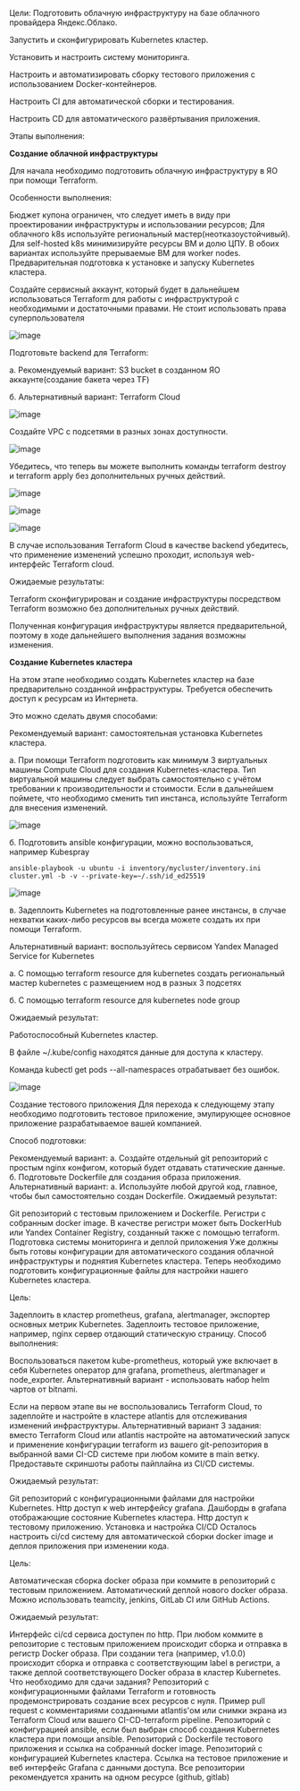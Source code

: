 Цели:
Подготовить облачную инфраструктуру на базе облачного провайдера Яндекс.Облако.

Запустить и сконфигурировать Kubernetes кластер.

Установить и настроить систему мониторинга.

Настроить и автоматизировать сборку тестового приложения с использованием Docker-контейнеров.

Настроить CI для автоматической сборки и тестирования.

Настроить CD для автоматического развёртывания приложения.

Этапы выполнения:

**Создание облачной инфраструктуры**

Для начала необходимо подготовить облачную инфраструктуру в ЯО при помощи Terraform.

Особенности выполнения:

Бюджет купона ограничен, что следует иметь в виду при проектировании инфраструктуры и использовании ресурсов; Для облачного k8s используйте региональный мастер(неотказоустойчивый). Для self-hosted k8s минимизируйте ресурсы ВМ и долю ЦПУ. В обоих вариантах используйте прерываемые ВМ для worker nodes.
Предварительная подготовка к установке и запуску Kubernetes кластера.

Создайте сервисный аккаунт, который будет в дальнейшем использоваться Terraform для работы с инфраструктурой с необходимыми и достаточными правами. Не стоит использовать права суперпользователя


![image](https://github.com/user-attachments/assets/c828794b-242f-4cd6-a055-bb5f5dd200fc)


Подготовьте backend для Terraform:

а. Рекомендуемый вариант: S3 bucket в созданном ЯО аккаунте(создание бакета через TF) 

б. Альтернативный вариант: Terraform Cloud

![image](https://github.com/user-attachments/assets/c7f6ca61-6f45-42e2-bea2-70a68e472ee2)


Создайте VPC с подсетями в разных зонах доступности.

![image](https://github.com/user-attachments/assets/95b12a06-9a76-43b0-bff7-b4f874d87912)


Убедитесь, что теперь вы можете выполнить команды terraform destroy и terraform apply без дополнительных ручных действий.

![image](https://github.com/user-attachments/assets/8f3d19f1-f0a7-4d0b-953b-2d64e4c8ad95)

![image](https://github.com/user-attachments/assets/85804ec8-da22-4fff-a9b5-86adf6e07788)

![image](https://github.com/user-attachments/assets/d7656ac8-8aff-4739-ab25-656e1009dfc0)


В случае использования Terraform Cloud в качестве backend убедитесь, что применение изменений успешно проходит, используя web-интерфейс Terraform cloud.

Ожидаемые результаты:

Terraform сконфигурирован и создание инфраструктуры посредством Terraform возможно без дополнительных ручных действий.

Полученная конфигурация инфраструктуры является предварительной, поэтому в ходе дальнейшего выполнения задания возможны изменения.



**Создание Kubernetes кластера**

На этом этапе необходимо создать Kubernetes кластер на базе предварительно созданной инфраструктуры. Требуется обеспечить доступ к ресурсам из Интернета.

Это можно сделать двумя способами:

Рекомендуемый вариант: самостоятельная установка Kubernetes кластера.

а. При помощи Terraform подготовить как минимум 3 виртуальных машины Compute Cloud для создания Kubernetes-кластера. Тип виртуальной машины следует выбрать самостоятельно с учётом требовании к производительности и стоимости. Если в дальнейшем поймете, что необходимо сменить тип инстанса, используйте Terraform для внесения изменений.

![image](https://github.com/user-attachments/assets/a72d6ca5-6885-4cbd-a191-171218b856f3)



б. Подготовить ansible конфигурации, можно воспользоваться, например Kubespray

```ansible-playbook -u ubuntu -i inventory/mycluster/inventory.ini cluster.yml -b -v --private-key=~/.ssh/id_ed25519```

![image](https://github.com/user-attachments/assets/bd9f78f1-20b5-4d8c-ab92-48de9c943988)


в. Задеплоить Kubernetes на подготовленные ранее инстансы, в случае нехватки каких-либо ресурсов вы всегда можете создать их при помощи Terraform.

Альтернативный вариант: воспользуйтесь сервисом Yandex Managed Service for Kubernetes

а. С помощью terraform resource для kubernetes создать региональный мастер kubernetes с размещением нод в разных 3 подсетях

б. С помощью terraform resource для kubernetes node group

Ожидаемый результат:

Работоспособный Kubernetes кластер.

В файле ~/.kube/config находятся данные для доступа к кластеру.

Команда kubectl get pods --all-namespaces отрабатывает без ошибок.

![image](https://github.com/user-attachments/assets/8a861830-c4a3-4541-8222-9bab45c4ed80)

Создание тестового приложения
Для перехода к следующему этапу необходимо подготовить тестовое приложение, эмулирующее основное приложение разрабатываемое вашей компанией.

Способ подготовки:

Рекомендуемый вариант:
а. Создайте отдельный git репозиторий с простым nginx конфигом, который будет отдавать статические данные.
б. Подготовьте Dockerfile для создания образа приложения.
Альтернативный вариант:
а. Используйте любой другой код, главное, чтобы был самостоятельно создан Dockerfile.
Ожидаемый результат:

Git репозиторий с тестовым приложением и Dockerfile.
Регистри с собранным docker image. В качестве регистри может быть DockerHub или Yandex Container Registry, созданный также с помощью terraform.
Подготовка cистемы мониторинга и деплой приложения
Уже должны быть готовы конфигурации для автоматического создания облачной инфраструктуры и поднятия Kubernetes кластера.
Теперь необходимо подготовить конфигурационные файлы для настройки нашего Kubernetes кластера.

Цель:

Задеплоить в кластер prometheus, grafana, alertmanager, экспортер основных метрик Kubernetes.
Задеплоить тестовое приложение, например, nginx сервер отдающий статическую страницу.
Способ выполнения:

Воспользоваться пакетом kube-prometheus, который уже включает в себя Kubernetes оператор для grafana, prometheus, alertmanager и node_exporter. Альтернативный вариант - использовать набор helm чартов от bitnami.

Если на первом этапе вы не воспользовались Terraform Cloud, то задеплойте и настройте в кластере atlantis для отслеживания изменений инфраструктуры. Альтернативный вариант 3 задания: вместо Terraform Cloud или atlantis настройте на автоматический запуск и применение конфигурации terraform из вашего git-репозитория в выбранной вами CI-CD системе при любом комите в main ветку. Предоставьте скриншоты работы пайплайна из CI/CD системы.

Ожидаемый результат:

Git репозиторий с конфигурационными файлами для настройки Kubernetes.
Http доступ к web интерфейсу grafana.
Дашборды в grafana отображающие состояние Kubernetes кластера.
Http доступ к тестовому приложению.
Установка и настройка CI/CD
Осталось настроить ci/cd систему для автоматической сборки docker image и деплоя приложения при изменении кода.

Цель:

Автоматическая сборка docker образа при коммите в репозиторий с тестовым приложением.
Автоматический деплой нового docker образа.
Можно использовать teamcity, jenkins, GitLab CI или GitHub Actions.

Ожидаемый результат:

Интерфейс ci/cd сервиса доступен по http.
При любом коммите в репозиторие с тестовым приложением происходит сборка и отправка в регистр Docker образа.
При создании тега (например, v1.0.0) происходит сборка и отправка с соответствующим label в регистри, а также деплой соответствующего Docker образа в кластер Kubernetes.
Что необходимо для сдачи задания?
Репозиторий с конфигурационными файлами Terraform и готовность продемонстрировать создание всех ресурсов с нуля.
Пример pull request с комментариями созданными atlantis'ом или снимки экрана из Terraform Cloud или вашего CI-CD-terraform pipeline.
Репозиторий с конфигурацией ansible, если был выбран способ создания Kubernetes кластера при помощи ansible.
Репозиторий с Dockerfile тестового приложения и ссылка на собранный docker image.
Репозиторий с конфигурацией Kubernetes кластера.
Ссылка на тестовое приложение и веб интерфейс Grafana с данными доступа.
Все репозитории рекомендуется хранить на одном ресурсе (github, gitlab)
